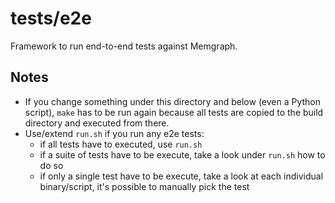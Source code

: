 # tests/e2e

Framework to run end-to-end tests against Memgraph.

## Notes

* If you change something under this directory and below (even a Python
  script), `make` has to be run again because all tests are copied to the build
  directory and executed from there.
* Use/extend `run.sh` if you run any e2e tests:
  * if all tests have to executed, use `run.sh`
  * if a suite of tests have to be execute, take a look under `run.sh` how to do so
  * if only a single test have to be execute, take a look at each individual binary/script, it's possible to manually pick the test
